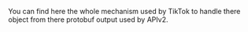 You can find here the whole mechanism used by TikTok to handle there object from there protobuf output used by APIv2. 
